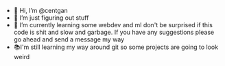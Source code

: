 - 👋 Hi, I’m @centgan
- 👀 I’m just figuring out stuff
- 🌱 I’m currently learning some webdev and ml
don't be surprised if this code is shit and slow and garbage. If you have any suggestions
please go ahead and send a message my way
- 📚I'm still learning my way around git so some projects are going to look weird


